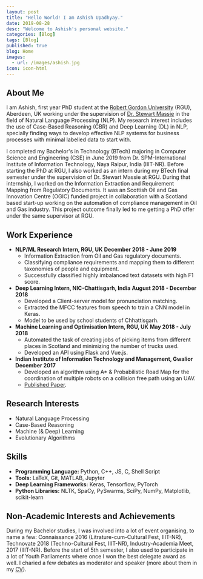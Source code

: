 ```yaml
---
layout: post
title: "Hello World! I am Ashish Upadhyay."
date: 2019-08-28
desc: "Welcome to Ashish's personal website."
categories: [Blog]
tags: [Blog]
published: true
blog: Home
images:
  - url: /images/ashish.jpg
icon: icon-html
---
```


## About Me

I am Ashish, first year PhD student at the <a href="https://www.rgu.ac.uk/">Robert Gordon University</a> (RGU), Aberdeen, UK working under the supervision of <a href="https://www3.rgu.ac.uk/dmstaff/massie-stewart">Dr. Stewart Massie</a> in the field of Natural Language Processing (NLP). My research interest includes the use of Case-Based Reasoning (CBR) and Deep Learning (DL) in NLP, specially finding ways to develop effective NLP systems for business processes with minimal labelled data to start with. 

I completed my Bachelor's in Technology (BTech) majoring in Computer Science and Engineering (CSE) in June 2019 from Dr. SPM-International Institute of Information Technology, Naya Raipur, India (IIIT-NR). Before starting the PhD at RGU, I also worked as an intern during my BTech final semester under the supervision of Dr. Stewart Massie at RGU. During that internship, I worked on the Information Extraction and Requirement Mapping from Regulatory Documents. It was an Scottish Oil and Gas Innovation Centre (OGIC) funded project in collaboration with a Scotland based start-up working on the automation of compliance management in Oil and Gas industry. This project outcome finally led to me getting a PhD offer under the same supervisor at RGU.


## Work Experience

- **NLP/ML Research Intern, RGU, UK** 
  **December 2018 - June 2019**
	- Information Extraction from Oil and Gas regulatory documents. 
	- Classifying compliance requirements and mapping them to different taxonomies of people and equipment.
	- Successfully classified highly imbalanced text datasets with high F1 score.
- **Deep Learning Intern, NIC-Chattisgarh, India**
  **August 2018 - December 2018**
	- Developed a Client-server model for pronunciation matching. 
	- Extracted the MFCC features from speech to train a CNN model in Keras. 
	- Model to be used by school students of Chhattisgarh.
- **Machine Learning and Optimisation Intern, RGU, UK**
  **May 2018 - July 2018**
	- Automated the task of creating jobs of picking items from different places in Scotland and minimizing the number of trucks used.
	- Developed an API using Flask and Vue.js.
- **Indian Institute of Information Technology and Management, Gwalior** 
  **December 2017**
	- Developed an algorithm using A* \& Probabilistic Road Map for the coordination of multiple robots on a collision free path using an UAV. 
	- <a href="https://doi.org/10.1016/j.procs.2018.07.052">Published Paper</a>.


## Research Interests
	
- Natural Language Processing
- Case-Based Reasoning
- Machine (& Deep) Learning
- Evolutionary Algorithms

## Skills
	
* **Programming Language:** Python, C++, JS, C, Shell Script
* **Tools:** LaTeX, Git, MATLAB, Jupyter
* **Deep Learning Frameworks:** Keras, Tensorflow, PyTorch
* **Python Libraries:** NLTK, SpaCy, PySwarms, SciPy, NumPy, Matplotlib, scikit-learn

## Non-Academic Interests and Achievements

During my Bachelor studies, I was involved into a lot of event organising, to name a few: Connaissance 2016 (Litrature-cum-Cultural Fest, IIIT-NR), Technovate 2018 (Techno-Cultural Fest, IIIT-NR), Industry-Academia Meet, 2017 (IIIT-NR). Before the start of 5th semester, I also used to participate in a lot of Youth Parliaments where once I won the best delegate award as well. I charied a few debates as moderator and speaker (more about them in my <a href="https://panditu2015.github.io/CV_Ashish_Upadhyay.pdf">CV</a>).

